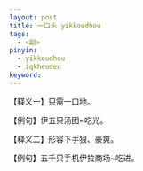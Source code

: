 ```yaml
---
layout: post
title: 一口头 yikkoudhou
tags:
  - <副>
pinyin: 
  - yikkoudhou
  - iqkheudeu
keyword: 
---
```


【释义一】只需一口地。                                

【例句】伊五只汤团~吃光。                          

【释义二】形容下手狠、豪爽。            

【例句】五千只手机伊拉商场~吃进。                            
